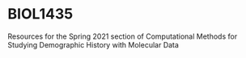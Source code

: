 # BIOL1435
 Resources for the Spring 2021 section of Computational Methods for Studying Demographic History with Molecular Data
